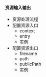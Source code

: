 #### 资源输入输出

* 资源处理流程
* 配置资源入口
    - context
    - entry
    - 实例
* 配置资源出口
    - filename
    - path
    - publicPath
    - 实例





    
